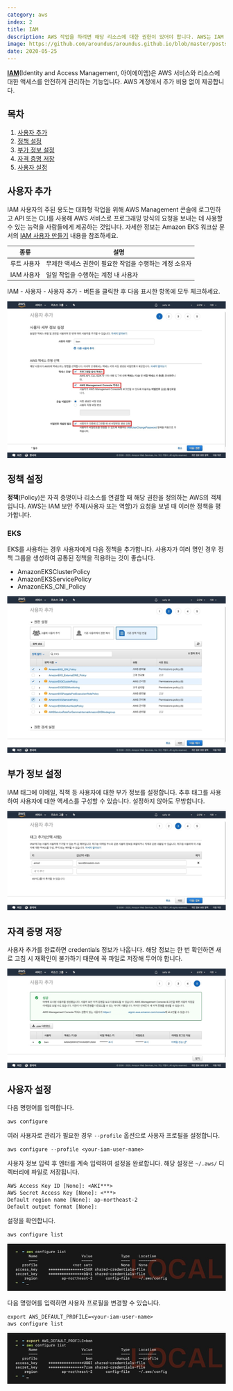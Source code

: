```yaml
---
category: aws
index: 2
title: IAM
description: AWS 작업을 하려면 해당 리소스에 대한 권한이 있어야 합니다. AWS는 IAM 서비스를 통해 리소스 접근에 대한 권한을 안전하게 제어합니다.
image: https://github.com/aroundus/aroundus.github.io/blob/master/posts/aws/cover.jpg?raw=true
date: 2020-05-25
---
```


**[IAM](https://console.aws.amazon.com/iam/home)**(Identity and Access Management, 아이에이앰)은 AWS 서비스와 리소스에 대한 액세스를 안전하게 관리하는 기능입니다. AWS 계정에서 추가 비용 없이 제공합니다.

## 목차

1. [사용자 추가](#사용자-추가)
2. [정책 설정](#정책-설정)
3. [부가 정보 설정](#부가-정보-설정)
4. [자격 증명 저장](#자격-증명-저장)
5. [사용자 설정](#사용자-설정)

## 사용자 추가

IAM 사용자의 주된 용도는 대화형 작업을 위해 AWS Management 콘솔에 로그인하고 API 또는 CLI를 사용해 AWS 서비스로 프로그래밍 방식의 요청을 보내는 데 사용할 수 있는 능력을 사람들에게 제공하는 것입니다. 자세한 정보는 Amazon EKS 워크샵 문서의 [IAM 사용자 만들기](https://awskrug.github.io/eks-workshop/prerequisites/self_paced/account/) 내용을 참조하세요.

|종류|설명|
|:---:|---|
|루트 사용자|무제한 액세스 권한이 필요한 작업을 수행하는 계정 소유자|
|IAM 사용자|일일 작업을 수행하는 계정 내 사용자|

IAM - 사용자 - 사용자 추가 - 버튼을 클릭한 후 다음 표시한 항목에 모두 체크하세요.

![GATSBY_EMPTY_ALT](./add-iam-user.jpg)

## 정책 설정

**정책**(Policy)은 자격 증명이나 리소스를 연결할 때 해당 권한을 정의하는 AWS의 객체입니다. AWS는 IAM 보안 주체(사용자 또는 역할)가 요청을 보낼 때 이러한 정책을 평가합니다.

### EKS

EKS를 사용하는 경우 사용자에게 다음 정책을 추가합니다. 사용자가 여러 명인 경우 정책 그룹을 생성하여 공통된 정책을 적용하는 것이 좋습니다.

* AmazonEKSClusterPolicy
* AmazonEKSServicePolicy
* AmazonEKS_CNI_Policy

![GATSBY_EMPTY_ALT](./add-iam-user-2.jpg)

## 부가 정보 설정

IAM 태그에 이메일, 직책 등 사용자에 대한 부가 정보를 설정합니다. 추후 태그를 사용하여 사용자에 대한 액세스를 구성할 수 있습니다. 설정하지 않아도 무방합니다.

![GATSBY_EMPTY_ALT](./add-iam-user-3.jpg)

## 자격 증명 저장

사용자 추가를 완료하면 credentials 정보가 나옵니다. 해당 정보는 한 번 확인하면 새로 고침 시 재확인이 불가하기 때문에 꼭 파일로 저장해 두어야 합니다.

![GATSBY_EMPTY_ALT](./add-iam-user-4.jpg)

## 사용자 설정

다음 명령어를 입력합니다.

```shell{promptHost: localhost}
aws configure
```

여러 사용자로 관리가 필요한 경우 `--profile` 옵션으로 사용자 프로필을 설정합니다.

```shell{promptHost: localhost}
aws configure --profile <your-iam-user-name>
```

사용자 정보 입력 후 엔터를 계속 입력하여 설정을 완료합니다. 해당 설정은 `~/.aws/` 디렉터리에 파일로 저장됩니다.

```shell{promptHost: localhost}
AWS Access Key ID [None]: <AKI***>
AWS Secret Access Key [None]: <***>
Default region name [None]: ap-northeast-2
Default output format [None]:
```

설정을 확인합니다.

```shell{promptHost: localhost}
aws configure list
```

![GATSBY_EMPTY_ALT](./aws-configure.jpg)

다음 명령어를 입력하면 사용자 프로필을 변경할 수 있습니다.

```shell{promptHost: localhost}
export AWS_DEFAULT_PROFILE=<your-iam-user-name>
aws configure list
```

![GATSBY_EMPTY_ALT](./aws-configure-2.jpg)
